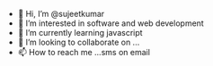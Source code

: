 - 👋 Hi, I’m @sujeetkumar 
- 👀 I’m interested in software and web development
- 🌱 I’m currently learning javascript
- 💞️ I’m looking to collaborate on ...
- 📫 How to reach me ...sms on email 

<!---
getsettalk/getsettalk is a ✨ special ✨ repository because its `README.md` (this file) appears on your GitHub profile.
You can click the Preview link to take a look at your changes.
--->
